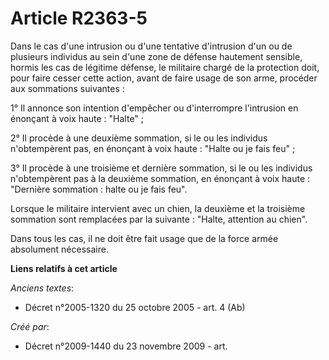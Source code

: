 # Article R2363-5

Dans le cas d'une intrusion ou d'une tentative d'intrusion d'un ou de plusieurs individus au sein d'une zone de défense
hautement sensible, hormis les cas de légitime défense, le militaire chargé de la protection doit, pour faire cesser cette
action, avant de faire usage de son arme, procéder aux sommations suivantes :

1° Il annonce son intention d'empêcher ou d'interrompre l'intrusion en énonçant à voix haute : "Halte" ;

2° Il procède à une deuxième sommation, si le ou les individus n'obtempèrent pas, en énonçant à voix haute : "Halte ou je
fais feu" ;

3° Il procède à une troisième et dernière sommation, si le ou les individus n'obtempèrent pas à la deuxième sommation, en
énonçant à voix haute : "Dernière sommation : halte ou je fais feu".

Lorsque le militaire intervient avec un chien, la deuxième et la troisième sommation sont remplacées par la suivante :
"Halte, attention au chien".

Dans tous les cas, il ne doit être fait usage que de la force armée absolument nécessaire.

**Liens relatifs à cet article**

_Anciens textes_:

  - Décret n°2005-1320 du 25 octobre 2005 - art. 4 (Ab)

_Créé par_:

  - Décret n°2009-1440 du 23 novembre 2009 - art.
